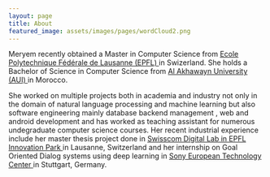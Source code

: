 ```yaml
---
layout: page
title: About
featured_image: assets/images/pages/wordCloud2.png
---
```


Meryem recently obtained a Master in Computer Science from <a href= "https://www.epfl.ch/"> Ecole Polytechnique Fédérale de Lausanne (EPFL) </a> in Swizerland. She holds a Bachelor of Science in Computer Science from <a href= "http://www.aui.ma/en/"> Al Akhawayn University (AUI) </a> in Morocco.

She worked on multiple projects both in academia and industry not only in the domain of natural language processing and machine learning but also software engineering mainly database backend management
, web and android development and has worked as teaching assistant for numerous undegraduate computer science courses. Her recent industrial experience include her master thesis project done in
<a href="https://www.swisscom.ch/en/about/company/innovation.html"> Swisscom Digital Lab in EPFL Innovation Park </a> in Lausanne, Switzerland and her internship on Goal Oriented Dialog systems using deep learning in <a href="https://www.sony.net/"> Sony European Technology Center </a> in Stuttgart, Germany.